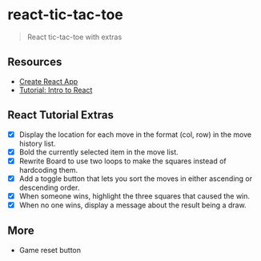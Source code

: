 # react-tic-tac-toe
> React tic-tac-toe with extras

## Resources
- [Create React App](https://github.com/facebook/create-react-app)
- [Tutorial: Intro to React](https://reactjs.org/tutorial/tutorial.html)

## React Tutorial Extras
- [x] Display the location for each move in the format (col, row) in the move history list.
- [x] Bold the currently selected item in the move list.
- [x] Rewrite Board to use two loops to make the squares instead of hardcoding them.
- [x] Add a toggle button that lets you sort the moves in either ascending or descending order.
- [x] When someone wins, highlight the three squares that caused the win.
- [x] When no one wins, display a message about the result being a draw.

## More
- Game reset button
